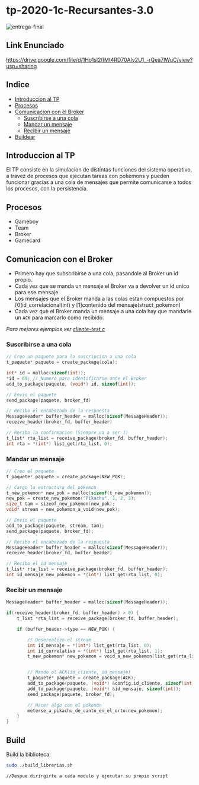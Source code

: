 
# tp-2020-1c-Recursantes-3.0
![entrega-final](https://imgur.com/HWoy6Iv.jpg)

## Link Enunciado
https://drive.google.com/file/d/1Ho1sl2fIMt4RD70Aly2U1_-rQea7lWuC/view?usp=sharing

## Indice
- [Introduccion al TP](#Introduccion-al-TP)
- [Procesos](#Procesos)
- [Comunicacion con el Broker](#comunicacion-con-el-broker)
  -  [Suscribirse a una cola](#suscribirse-a-una-cola)
  - [Mandar un mensaje](#mandar-un-mensaje)
  - [Recibir un mensaje](#recibir-un-mensaje)
 - [Buildear](buildear) 

## Introduccion al TP
El TP consiste en la simulacion de distintas funciones del sistema operativo, a travez de procesos que ejecutan tareas con pokemons y pueden funcionar gracias a una cola de mensajes que permite comunicarse a todos los procesos, con la persistencia. 

## Procesos
 - Gameboy
 - Team
 - Broker
 - Gamecard
 

## Comunicacion con el Broker

 - Primero hay que subscribirse a una cola, pasandole al Broker un id propio.
 - Cada vez que se manda un mensaje el Broker va a devolver un id unico para ese mensaje.
 - Los mensajes que el Broker manda a las colas estan compuestos por [0]id_correlacional(int) y [1]contenido del mensaje(struct_pokemon)
 - Cada vez que el Broker manda un mensaje a una cola hay que mandarle un `ACK` para marcarlo como recibido.

*Para mejores ejemplos ver [cliente-test.c](cliente-test/cliente-test.c)*

### Suscribirse a una cola 

```c
// Creo un paquete para la suscripcion a una cola
t_paquete* paquete = create_package(cola);

int* id = malloc(sizeof(int));
*id = 69; // Numero para identificarse ante el Broker
add_to_package(paquete, (void*) id, sizeof(int));

// Envio el paquete
send_package(paquete, broker_fd)

// Recibo el encabezado de la respuesta
MessageHeader* buffer_header = malloc(sizeof(MessageHeader));
receive_header(broker_fd, buffer_header)

// Recibo la confirmacion (Siempre va a ser 1)
t_list* rta_list = receive_package(broker_fd, buffer_header);
int rta = *(int*) list_get(rta_list, 0);
```

### Mandar un mensaje
```c
// Creo el paquete
t_paquete* paquete = create_package(NEW_POK);

// Cargo la estructura del pokemon
t_new_pokemon* new_pok = malloc(sizeof(t_new_pokemon));
new_pok = create_new_pokemon("Pikachu", 1, 2, 3);
size_t tam = sizeof_new_pokemon(new_pok);
void* stream = new_pokemon_a_void(new_pok);

// Envio el paquete
add_to_package(paquete, stream, tam);
send_package(paquete, broker_fd);

// Recibo el encabezado de la respuesta
MessageHeader* buffer_header = malloc(sizeof(MessageHeader));
receive_header(broker_fd, buffer_header)

// Recibo el id mensaje
t_list* rta_list = receive_package(broker_fd, buffer_header);
int id_mensaje_new_pokemon = *(int*) list_get(rta_list, 0);

```

### Recibir un mensaje
```c
MessageHeader* buffer_header = malloc(sizeof(MessageHeader));

if(receive_header(broker_fd, buffer_header) > 0) {
    t_list *rta_list = receive_package(broker_fd, buffer_header);

    if (buffer_header->type == NEW_POK) {

        // Deserealizo el stream
        int id_mensaje = *(int*) list_get(rta_list, 0);
        int id_correlativo = *(int*) list_get(rta_list, 1);
        t_new_pokemon* new_pokemon = void_a_new_pokemon(list_get(rta_list,2));


        // Mando el ACK(id_cliente, id_mensaje)
        t_paquete* paquete = create_package(ACK);
        add_to_package(paquete, (void*) &config.id_cliente, sizeof(int));
        add_to_package(paquete, (void*) &id_mensaje, sizeof(int));
        send_package(paquete, broker_fd);

        // Hacer algo con el pokemon
        meterse_a_pikachu_de_canto_en_el_orto(new_pokemon);
    }
}
```

## Build
Build la biblioteca:
```bash
sudo ./build_librerias.sh

//Despue dirirgirte a cada modulo y ejecutar su propio script 
```
